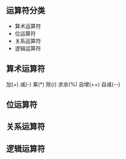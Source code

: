 ## 运算符分类
- 算术运算符
- 位运算符
- 关系运算符
- 逻辑运算符


## 算术运算符
加(+) 减(-) 乘(*) 除(/) 求余(%) 自增(++) 自减(--)

## 位运算符

## 关系运算符

## 逻辑运算符